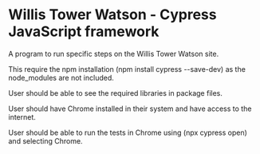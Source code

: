 # Willis Tower Watson - Cypress JavaScript framework
A program to run specific steps on the Willis Tower Watson site.

This require the npm installation (npm install cypress --save-dev) as the node_modules are not included.

User should be able to see the required libraries in package files.

User should have Chrome installed in their system and have access to the internet.

User should be able to run the tests in Chrome using (npx cypress open) and selecting Chrome.
